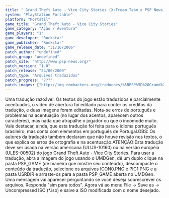 ```yaml
---
title: " Grand Theft Auto - Vice City Stories (X-Tream Team e PSP News)"
system: "PlayStation Portable"
platform: "Portátil"
game_title: "Grand Theft Auto - Vice City Stories"
game_category: "Ação / Aventura"
game_players: "1"
game_developer: "Rockstar"
game_publisher: "Rockstar"
game_release_date: "31/10/2006"
patch_author: "undefined"
patch_group: "undefined"
patch_site: "http://www.psp-news.org/"
patch_version: "1.0"
patch_release: "24/06/2009"
patch_type: "Arquivos traduzidos"
patch_progress: "???"
patch_images: ["http://img.romhackers.org/traducoes/%5BPSP%5D%20Grand%20Theft%20Auto%20-%20Vice%20City%20Stories%20-%20X-Tream%20Team%20e%20PSP%20News%20-%201.jpg","http://img.romhackers.org/traducoes/%5BPSP%5D%20Grand%20Theft%20Auto%20-%20Vice%20City%20Stories%20-%20X-Tream%20Team%20e%20PSP%20News%20-%202.jpg","http://img.romhackers.org/traducoes/%5BPSP%5D%20Grand%20Theft%20Auto%20-%20Vice%20City%20Stories%20-%20X-Tream%20Team%20e%20PSP%20News%20-%203.jpg"]
---
```

Uma tradução razoável. Os textos do jogo estão traduzidos e parcialmente acentuados, o vídeo de abertura foi editado para conter os créditos da tradução, e duas imagens foram editadas. Nota-se erros de português e problemas na acentuação (no lugar dos acentos, aparecem outros caracteres), mas nada que atrapalhe o jogador ou que o incomode muito. Vale destacar, ainda, que esta tradução foi feita para o idioma português brasileiro, mas conta com elementos em português de Portugal.OBS: Os autores da tradução também declaram que não houve revisão nos textos, o que explica os erros de ortografia e na acentuação.ATENÇÃO:Esta tradução deve ser usada na versão americana (ULUS-10160) ou na versão européia (ULES-00502) do jogo Grand Theft Auto - Vice City Stories. Para usar a tradução, abra a imagem do jogo usando o UMDGen, dê um duplo clique na pasta PSP_GAME (de maneira que mostre seu conteúdo), descompacte o conteúdo da tradução, selecione os arquivos ICON0.PNG e PIC1.PNG e a pasta USRDIR e arraste-os para a pasta PSP_GAME aberta no UMDGen. Uma mensagem vai aparecer perguntando se você deseja sobrescrever os arquivos. Responda "sim para todos". Agora vá ao menu File -> Save as -> Uncompressed ISO (*.iso) e salve a ISO modificada com o nome desejado.